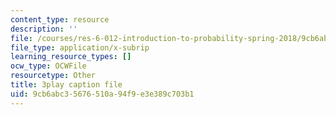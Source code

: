 ```yaml
---
content_type: resource
description: ''
file: /courses/res-6-012-introduction-to-probability-spring-2018/9cb6abc35676510a94f9e3e389c703b1_X-AzW70e2M0.vtt
file_type: application/x-subrip
learning_resource_types: []
ocw_type: OCWFile
resourcetype: Other
title: 3play caption file
uid: 9cb6abc3-5676-510a-94f9-e3e389c703b1
---
```

